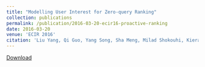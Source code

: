 ```yaml
---
title: "Modelling User Interest for Zero-query Ranking"
collection: publications
permalink: /publication/2016-03-20-ecir16-proactive-ranking
date: 2016-03-20
venue: 'ECIR 2016'
citation: 'Liu Yang, Qi Guo, Yang Song, Sha Meng, Milad Shokouhi, Kieran McDonald and W. Bruce Croft. Modelling User Interest for Zero-query Ranking. In  Proceedings of  the 38th European Conference on Information Retrieval (ECIR 2016), Padova, Italy, March 20-23, 2016. Full Oral Paper. Acceptance rate = 21%.'
---
```


<a href='http://ciir-publications.cs.umass.edu/getpdf.php?id=1213'>Download</a>
